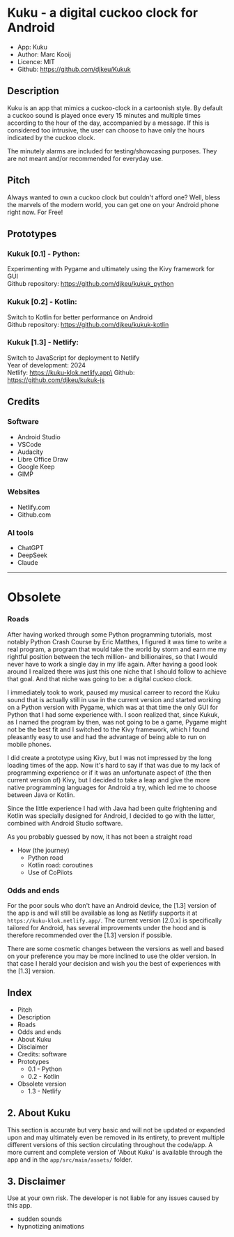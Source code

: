 # Kuku - a digital cuckoo clock for Android
- App: Kuku
- Author: Marc Kooij
- Licence: MIT
- Github: https://github.com/djkeu/Kukuk

## Description
Kuku is an app that mimics a cuckoo-clock in a cartoonish style. By default a cuckoo sound is played once every 15 minutes and multiple times according to the hour of the day, accompanied by a message. If this is considered too intrusive, the user can choose to have only the hours indicated by the cuckoo clock.

The minutely alarms are included for testing/showcasing purposes. They are not meant and/or recommended for everyday use.

## Pitch
Always wanted to own a cuckoo clock but couldn't afford one?
Well, bless the marvels of the modern world, you can get one on your Android phone right now. For Free!

## Prototypes
### Kukuk [0.1] - Python:
Experimenting with Pygame and ultimately using the Kivy framework for GUI\
Github repository: https://github.com/djkeu/kukuk_python

### Kukuk [0.2] - Kotlin:
Switch to Kotlin for better performance on Android\
Github repository: https://github.com/djkeu/kukuk-kotlin

### Kukuk [1.3] - Netlify:
Switch to JavaScript for deployment to Netlify\
Year of development: 2024\
Netlify: https://kuku-klok.netlify.app\
Github: https://github.com/djkeu/kukuk-js

## Credits
### Software
- Android Studio
- VSCode
- Audacity
- Libre Office Draw
- Google Keep
- GIMP

### Websites
- Netlify.com
- Github.com

### AI tools
- ChatGPT
- DeepSeek
- Claude




-----


# Obsolete

### Roads
After having worked through some Python programming tutorials, most notably Python Crash Course by Eric Matthes, I figured it was time to write a real program, a program that would take the world by storm and earn me my rightful position between the tech million- and billionaires, so that I would never have to work a single day in my life again. After having a good look around I realized there was just this one niche that I should follow to achieve that goal. And that niche was going to be: a digital cuckoo clock.

I immediately took to work, paused my musical carreer to record the Kuku sound that is actually still in use in the current version and started working on a Python version with Pygame, which was at that time the only GUI for Python that I had some experience with. I soon realized that, since Kukuk, as I named the program by then, was not going to be a game, Pygame might not be the best fit and I switched to the Kivy framework, which I found pleasantly easy to use and had the advantage of being able to run on mobile phones.

I did create a prototype using Kivy, but I was not impressed by the long loading times of the app. Now it's hard to say if that was due to my lack of programming experience or if it was an unfortunate aspect of (the then current version of) Kivy, but I decided to take a leap and give the more native programming languages for Android a try, which led me to choose between Java or Kotlin.

Since the little experience I had with Java had been quite frightening and Kotlin was specially designed for Android, I decided to go with the latter, combined with Android Studio software.

As you probably guessed by now, it has not been a straight road

- How (the journey)
    - Python road
    - Kotlin road: coroutines
    - Use of CoPilots

### Odds and ends
For the poor souls who don't have an Android device, the [1.3] version of the app is and will still be available as long as Netlify supports it at `https://kuku-klok.netlify.app/`. The current version [2.0.x] is specifically tailored for Android, has several improvements under the hood and is therefore recommended over the [1.3] version if possible.

There are some cosmetic changes between the versions as well and based on your preference you may be more inclined to use the older version. In that case I herald your decision and wish you the best of experiences with the [1.3] version.




## Index
- Pitch
- Description
- Roads
- Odds and ends
- About Kuku
- Disclaimer
- Credits: software
- Prototypes
    - 0.1 - Python
    - 0.2 - Kotlin 
- Obsolete version
    - 1.3 - Netlify


## 2. About Kuku
This section is accurate but very basic and will not be updated or expanded upon and may ultimately even be removed in its entirety, to prevent multiple different versions of this section circulating throughout the code/app. A more current and complete version of 'About Kuku' is available through the app and in the `app/src/main/assets/` folder.


## 3. Disclaimer
Use at your own risk. The developer is not liable for any issues caused by this app.
- sudden sounds
- hypnotizing animations

